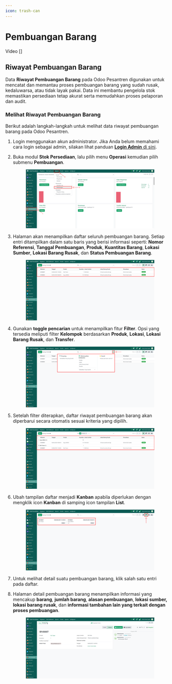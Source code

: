 ```yaml
---
icon: trash-can
---
```


# Pembuangan Barang

Video \[]

## Riwayat Pembuangan Barang

Data **Riwayat Pembuangan Barang** pada Odoo Pesantren digunakan untuk mencatat dan memantau proses pembuangan barang yang sudah rusak, kedaluwarsa, atau tidak layak pakai. Data ini membantu pengelola stok memastikan persediaan tetap akurat serta memudahkan proses pelaporan dan audit.

### Melihat Riwayat Pembuangan Barang

Berikut adalah langkah-langkah untuk melihat data riwayat pembuangan barang pada Odoo Pesantren.

1. Login menggunakan akun administrator. Jika Anda belum memahami cara login sebagai admin, silakan lihat panduan [**Login Admin** di sini](../../panduan-login/login-admin.md).
2.  Buka modul **Stok Persediaan**, lalu pilih menu **Operasi** kemudian pilih submenu **Pembuangan**.

    <figure><img src="../../.gitbook/assets/images-676 (1) (1).png" alt=""><figcaption></figcaption></figure>


3.  Halaman akan menampilkan daftar seluruh pembuangan barang. Setiap entri ditampilkan dalam satu baris yang berisi informasi seperti: **Nomor** **Referensi**, **Tanggal Pembuangan**, **Produk**, **Kuantitas Barang**, **Lokasi Sumber**, **Lokasi Barang Rusak**, dan **Status Pembuangan Barang**.

    <figure><img src="../../.gitbook/assets/images-677 (1) (1).png" alt=""><figcaption></figcaption></figure>


4.  Gunakan **toggle pencarian** untuk menampilkan fitur **Filter**. Opsi yang tersedia meliputi filter **Kelompok** berdasarkan **Produk**, **Lokasi**, **Lokasi Barang Rusak**, dan **Transfer**.

    <figure><img src="../../.gitbook/assets/images-678 (1) (1).png" alt=""><figcaption></figcaption></figure>


5.  Setelah filter diterapkan, daftar riwayat pembuangan barang akan diperbarui secara otomatis sesuai kriteria yang dipilih.

    <figure><img src="../../.gitbook/assets/images-679 (1).png" alt=""><figcaption></figcaption></figure>


6.  Ubah tampilan daftar menjadi **Kanban** apabila diperlukan dengan mengklik icon **Kanban** di samping icon tampilan **List**.

    <figure><img src="../../.gitbook/assets/images-680 (1) (1).png" alt=""><figcaption></figcaption></figure>


7. Untuk melihat detail suatu pembuangan barang, klik salah satu entri pada daftar.
8.  Halaman detail pembuangan barang menampilkan informasi yang mencakup **barang**, **jumlah barang**, **alasan pembuangan**, **lokasi sumber, lokasi barang rusak**, dan **informasi tambahan lain yang terkait dengan proses pembuangan**.

    <figure><img src="../../.gitbook/assets/images-681 (1) (1).png" alt=""><figcaption></figcaption></figure>
